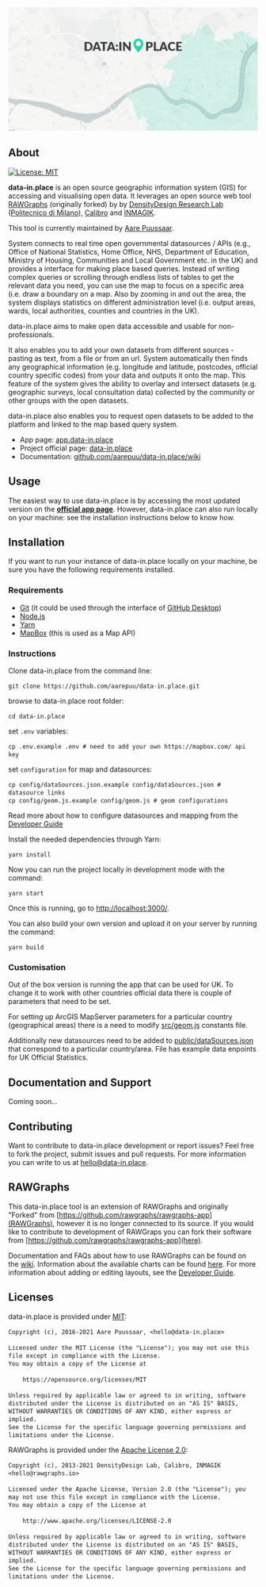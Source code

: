 ![header](public/header.png)

## About

[![License: MIT](https://img.shields.io/badge/License-MIT-yellow.svg)](https://opensource.org/licenses/MIT)

**data-in.place** is an open source geographic information system (GIS) for accessing and visualising open data. It leverages an open source web tool [RAWGraphs](http://rawgraphs.io/) (originally forked) by by [DensityDesign Research Lab](http://www.densitydesign.org/) ([Politecnico di Milano](http://www.polimi.it/)), [Calibro](http://calib.ro/) and [INMAGIK](https://inmagik.com/).

This tool is currently maintained by [Aare Puussaar](https://github.com/aarepuu).

System connects to real time open governmental datasources / APIs (e.g., Office of National Statistics, Home Office, NHS, Department of Education, Ministry of Housing, Communities and Local Government etc. in the UK) and provides a interface for making place based queries. Instead of writing complex queries or scrolling through endless lists of tables to get the relevant data you need, you can use the map to focus on a specific area (i.e. draw a boundary on a map. Also by zooming in and out the area, the system displays statistics on different administration level (i.e. output areas, wards, local authorities, counties and countries in the UK).

data-in.place aims to make open data accessible and usable for non-professionals.

It also enables you to add your own datasets from different sources - pasting as text, from a file or from an url. System automatically then finds any geographical information (e.g. longitude and latitude, postcodes, official country specific codes) from your data and outputs it onto the map. This feature of the system gives the ability to overlay and intersect datasets (e.g. geographic surveys, local consultation data) collected by the community or other groups with the open datasets.

data-in.place also enables you to request open datasets to be added to the platform and linked to the map based query system.

- App page: [app.data-in.place](https://app.data-in.place)
- Project official page: [data-in.place](http://data-in.place)
- Documentation: [github.com/aarepuu/data-in.place/wiki](https://github.com/aarepuu/data-in.place/wiki)

## Usage

The easiest way to use data-in.place is by accessing the most updated version on the **[official app page](https://app.data-in.place)**. However, data-in.place can also run locally on your machine: see the installation instructions below to know how.

## Installation

If you want to run your instance of data-in.place locally on your machine, be sure you have the following requirements installed.

### Requirements

- [Git](https://git-scm.com/book/en/v2/Getting-Started-Installing-Git) (it could be used through the interface of [GitHub Desktop](https://desktop.github.com/))
- [Node.js](https://nodejs.org/en/)
- [Yarn](https://yarnpkg.com/getting-started/install)
- [MapBox](https://account.mapbox.com/) (this is used as a Map API)

### Instructions

Clone data-in.place from the command line:

```shell
git clone https://github.com/aarepuu/data-in.place.git
```

browse to data-in.place root folder:

```shell
cd data-in.place
```

set `.env` variables:

```shell
cp .env.example .env # need to add your own https://mapbox.com/ api key
```

set `configuration` for map and datasources:

```shell
cp config/dataSources.json.example config/dataSources.json # datasource links
cp config/geom.js.example config/geom.js # geom configurations
```

Read more about how to configure datasources and mapping from the [Developer Guide](https://github.com/aarepuu/data-in.place/wiki/Developer-Guide)

Install the needed dependencies through Yarn:

```shell
yarn install
```

Now you can run the project locally in development mode with the command:

```shell
yarn start
```

Once this is running, go to [http://localhost:3000/](http://localhost:3000/).

You can also build your own version and upload it on your server by running the command:

```shell
yarn build
```

### Customisation

Out of the box version is running the app that can be used for UK. To change it to work with other countries official data there is couple of parameters that need to be set.

For setting up ArcGIS MapServer parameters for a particular country (geographical areas) there is a need to modify
[src/geom.js](geom.js) constants file.

Additionally new datasources need to be added to [public/dataSources.json](dataSources.json) that correspond to a particular country/area. File has example data enpoints for UK Official Statistics.

## Documentation and Support

Coming soon...

## Contributing

Want to contribute to data-in.place development or report issues? Feel free to fork the project, submit issues and pull requests.
For more information you can write to us at <hello@data-in.place>.

## RAWGraphs

This data-in.place tool is an extension of RAWGraphs and originally "Forked" from [https://github.com/rawgraphs/rawgraphs-app](RAWGraphs), however it is no longer connected to its source.
If you would like to contribute to development of RAWGraps you can fork their software from [https://github.com/rawgraphs/rawgraphs-app](here).

Documentation and FAQs about how to use RAWGraphs can be found on the [wiki](https://github.com/rawgraphs/rawgraphs-app/wiki).
Information about the available charts can be found [here](https://github.com/rawgraphs/rawgraphs-app/wiki/Available-Charts). For more information about adding or editing layouts, see the [Developer Guide](https://github.com/rawgraphs/rawgraphs-app/wiki/Developer-Guide).

## Licenses

data-in.place is provided under [MIT](https://github.com/aarepuu/data-in.place/blob/master/LICENSE):

    Copyright (c), 2016-2021 Aare Puussaar, <hello@data-in.place>

    Licensed under the MIT License (the "License"); you may not use this file except in compliance with the License.
    You may obtain a copy of the License at

    	https://opensource.org/licenses/MIT

    Unless required by applicable law or agreed to in writing, software distributed under the License is distributed on an "AS IS" BASIS, WITHOUT WARRANTIES OR CONDITIONS OF ANY KIND, either express or implied.
    See the License for the specific language governing permissions and limitations under the License.

RAWGraphs is provided under the [Apache License 2.0](https://github.com/rawgraphs/rawgraphs-app/blob/master/LICENSE):

    Copyright (c), 2013-2021 DensityDesign Lab, Calibro, INMAGIK <hello@rawgraphs.io>

    Licensed under the Apache License, Version 2.0 (the "License"); you may not use this file except in compliance with the License.
    You may obtain a copy of the License at

    	http://www.apache.org/licenses/LICENSE-2.0

    Unless required by applicable law or agreed to in writing, software distributed under the License is distributed on an "AS IS" BASIS, WITHOUT WARRANTIES OR CONDITIONS OF ANY KIND, either express or implied.
    See the License for the specific language governing permissions and limitations under the License.
